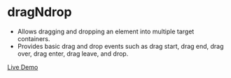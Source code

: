 # dragNdrop

- Allows dragging and dropping an element into multiple target containers.
- Provides basic drag and drop events such as drag start, drag end, drag over, drag enter, drag leave, and drop.

[Live Demo](https://codepen.io/lalit_kumar/full/bGQLeox)
